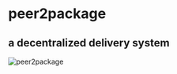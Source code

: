 # peer2package
## a decentralized delivery system

![peer2package][image]

[image]: https://github.com/jamesalexanderdickerson/peer2package/blob/master/out.gif "peer2package"
